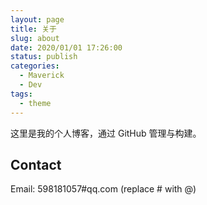 ```yaml
---
layout: page
title: 关于
slug: about
date: 2020/01/01 17:26:00
status: publish
categories: 
  - Maverick
  - Dev
tags: 
  - theme
---
```


这里是我的个人博客，通过 GitHub 管理与构建。

## Contact

Email: 598181057#qq.com (replace # with @)
